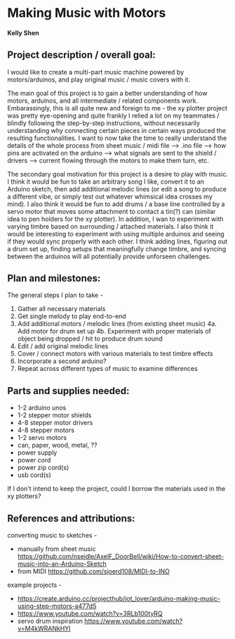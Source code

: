 # Making Music with Motors
#### Kelly Shen


 ## Project description / overall goal: ##

I would like to create a multi-part music machine powered by motors/arduinos, and play original music / music covers with it. 

The main goal of this project is to gain a better understanding of how motors, arduinos, and all intermediate / related components work. Embarassingly, this is all quite new and foreign to me - the xy plotter project was pretty eye-opening and quite frankly I relied a lot on my teammates / blindly following the step-by-step instructions, without necessarily understanding why connecting certain pieces in certain ways produced the resulting functionalities. I want to now take the time to really understand the details of the whole process from sheet music / midi file --> .ino file --> how pins are activated on the arduino --> what signals are sent to the shield / drivers --> current flowing through the motors to make them turn, etc.

The secondary goal motivation for this project is a desire to play with music. I think it would be fun to take an arbitrary song I like, convert it to an Arduino sketch, then add additional melodic lines (or edit a song to produce a different vibe, or simply test out whatever whimsical idea crosses my mind). I also think it would be fun to add drums / a base line controlled by a servo motor that moves some attachment to contact a tin(?) can (similar idea to pen holders for the xy plotter). In addition, I wan to experiment with varying timbre based on surrounding / attached materials. I also think it would be interesting to experiment with using multiple arduinos and seeing if they would sync properly with each other. I think adding lines, figuring out a drum set up, finding setups that meaningfully change timbre, and syncing between the arduinos will all potentially provide unforseen challenges. 


 ## Plan and milestones: ##

The general steps I plan to take - 
	
1. Gather all necessary materials
2. Get single melody to play end-to-end
3. Add additional motors / melodic lines (from existing sheet music)
4a. Add motor for drum set up 
4b. Experiment with proper materials of object being dropped / hit to produce drum sound
5. Edit / add original melodic lines
6. Cover / connect motors with various materials to test timbre effects
7. Incorporate a second arduino?
8. Repeat across different types of music to examine differences 

 
 ## Parts and supplies needed: ##

* 1-2 arduino unos
* 1-2 stepper motor shields
* 4-8 stepper motor drivers
* 4-8 stepper motors 
* 1-2 servo motors 
* can, paper, wood, metal, ?? 
* power supply
* power cord
* power zip cord(s)
* usb cord(s)

If I don't intend to keep the project, could I borrow the materials used in the xy plotters?


## References and attributions: ##

converting music to sketches -
* manually from sheet music https://github.com/nseidle/AxelF_DoorBell/wiki/How-to-convert-sheet-music-into-an-Arduino-Sketch
* from MIDI https://github.com/sjoerd108/MIDI-to-INO

example projects -
* https://create.arduino.cc/projecthub/iot_lover/arduino-making-music-using-step-motors-a477d5
* https://www.youtube.com/watch?v=3RLb100tyRQ
* servo drum inspiration https://www.youtube.com/watch?v=M4kWRANkHYI
	














